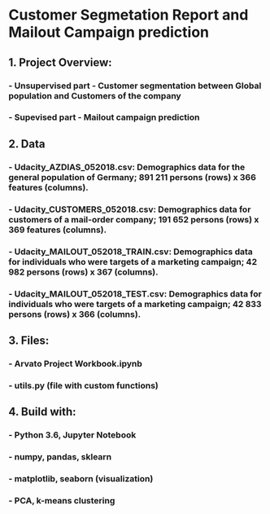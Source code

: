 # Customer Segmetation Report and Mailout Campaign prediction

## 1. Project Overview:

### - Unsupervised part - Customer segmentation between Global population and Customers of the company

### - Supevised part - Mailout campaign prediction 

## 2. Data

###   - Udacity_AZDIAS_052018.csv: Demographics data for the general population of Germany; 891 211 persons (rows) x 366 features (columns).

###   - Udacity_CUSTOMERS_052018.csv: Demographics data for customers of a mail-order company; 191 652 persons (rows) x 369 features (columns).

###   - Udacity_MAILOUT_052018_TRAIN.csv: Demographics data for individuals who were targets of a marketing campaign; 42 982 persons (rows) x 367 (columns).

###   - Udacity_MAILOUT_052018_TEST.csv: Demographics data for individuals who were targets of a marketing campaign; 42 833 persons (rows) x 366 (columns).


## 3. Files:

### - Arvato Project Workbook.ipynb 
### - utils.py (file with custom functions)

## 4. Build with:

### - Python 3.6, Jupyter Notebook
### - numpy, pandas, sklearn
### - matplotlib, seaborn (visualization)
### - PCA, k-means clustering
